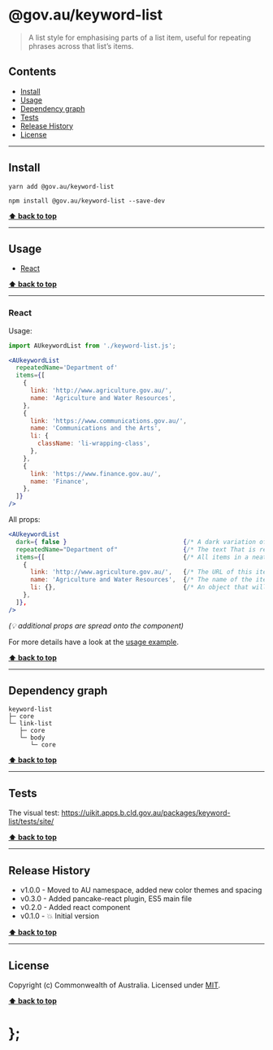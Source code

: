 @gov.au/keyword-list
============

> A list style for emphasising parts of a list item, useful for repeating phrases across that list’s items. 


## Contents

* [Install](#install)
* [Usage](#usage)
* [Dependency graph](#dependency-graph)
* [Tests](#tests)
* [Release History](#release-history)
* [License](#license)


----------------------------------------------------------------------------------------------------------------------------------------------------------------


## Install


```shell
yarn add @gov.au/keyword-list
```

```shell
npm install @gov.au/keyword-list --save-dev
```


**[⬆ back to top](#contents)**


----------------------------------------------------------------------------------------------------------------------------------------------------------------


## Usage


* [React](#react)


**[⬆ back to top](#contents)**


----------------------------------------------------------------------------------------------------------------------------------------------------------------


### React

Usage:

```jsx
import AUkeywordList from './keyword-list.js';

<AUkeywordList
  repeatedName='Department of'
  items={[
    {
      link: 'http://www.agriculture.gov.au/',
      name: 'Agriculture and Water Resources',
    },
    {
      link: 'https://www.communications.gov.au/',
      name: 'Communications and the Arts',
      li: {
        className: 'li-wrapping-class',
      },
    },
    {
      link: 'https://www.finance.gov.au/',
      name: 'Finance',
    },
  ]}
/>
```

All props:

```jsx
<AUkeywordList
  dark={ false }                                {/* A dark variation of the component */}
  repeatedName="Department of"                  {/* The text That is repeated in each item */}
  items={[                                      {/* All items in a neat array */}
    {
      link: 'http://www.agriculture.gov.au/',   {/* The URL of this item, optional */}
      name: 'Agriculture and Water Resources',  {/* The name of the item */}
      li: {},                                   {/* An object that will be spread onto the <li> tag, optional */}
    },
  ]},
/>
```
_(💡 additional props are spread onto the component)_

For more details have a look at the [usage example](https://github.com/govau/uikit/tree/master/packages/keyword-list/tests/react/index.js).


**[⬆ back to top](#contents)**


----------------------------------------------------------------------------------------------------------------------------------------------------------------


## Dependency graph

```shell
keyword-list
├─ core
└─ link-list
   ├─ core
   └─ body
      └─ core
```


**[⬆ back to top](#contents)**


----------------------------------------------------------------------------------------------------------------------------------------------------------------


## Tests

The visual test: https://uikit.apps.b.cld.gov.au/packages/keyword-list/tests/site/


**[⬆ back to top](#contents)**


----------------------------------------------------------------------------------------------------------------------------------------------------------------


## Release History

* v1.0.0 - Moved to AU namespace, added new color themes and spacing
* v0.3.0 - Added pancake-react plugin, ES5 main file
* v0.2.0 - Added react component
* v0.1.0 - 💥 Initial version


**[⬆ back to top](#contents)**


----------------------------------------------------------------------------------------------------------------------------------------------------------------


## License

Copyright (c) Commonwealth of Australia.
Licensed under [MIT](https://raw.githubusercontent.com/govau/uikit/packages/core/master/LICENSE).


**[⬆ back to top](#contents)**

# };
